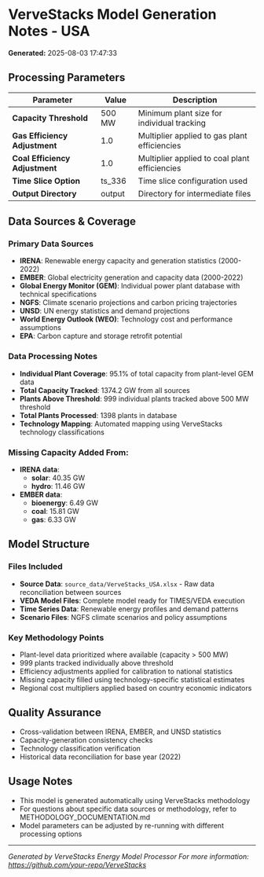# VerveStacks Model Generation Notes - USA

**Generated:** 2025-08-03 17:47:33

## Processing Parameters

| Parameter | Value | Description |
|-----------|-------|-------------|
| **Capacity Threshold** | 500 MW | Minimum plant size for individual tracking |
| **Gas Efficiency Adjustment** | 1.0 | Multiplier applied to gas plant efficiencies |
| **Coal Efficiency Adjustment** | 1.0 | Multiplier applied to coal plant efficiencies |
| **Time Slice Option** | ts_336 | Time slice configuration used |
| **Output Directory** | output | Directory for intermediate files |

## Data Sources & Coverage

### Primary Data Sources
- **IRENA**: Renewable energy capacity and generation statistics (2000-2022)
- **EMBER**: Global electricity generation and capacity data (2000-2022)
- **Global Energy Monitor (GEM)**: Individual power plant database with technical specifications
- **NGFS**: Climate scenario projections and carbon pricing trajectories
- **UNSD**: UN energy statistics and demand projections
- **World Energy Outlook (WEO)**: Technology cost and performance assumptions
- **EPA**: Carbon capture and storage retrofit potential

### Data Processing Notes
- **Individual Plant Coverage**: 95.1% of total capacity from plant-level GEM data
- **Total Capacity Tracked**: 1374.2 GW from all sources
- **Plants Above Threshold**: 999 individual plants tracked above 500 MW threshold
- **Total Plants Processed**: 1398 plants in database
- **Technology Mapping**: Automated mapping using VerveStacks technology classifications

### Missing Capacity Added From:
- **IRENA data**:
  - **solar**: 40.35 GW
  - **hydro**: 11.46 GW
- **EMBER data**:
  - **bioenergy**: 6.49 GW
  - **coal**: 15.81 GW
  - **gas**: 6.33 GW

## Model Structure

### Files Included
- **Source Data**: `source_data/VerveStacks_USA.xlsx` - Raw data reconciliation between sources
- **VEDA Model Files**: Complete model ready for TIMES/VEDA execution
- **Time Series Data**: Renewable energy profiles and demand patterns
- **Scenario Files**: NGFS climate scenarios and policy assumptions

### Key Methodology Points
- Plant-level data prioritized where available (capacity > 500 MW)
- 999 plants tracked individually above threshold
- Efficiency adjustments applied for calibration to national statistics
- Missing capacity filled using technology-specific statistical estimates
- Regional cost multipliers applied based on country economic indicators

## Quality Assurance
- Cross-validation between IRENA, EMBER, and UNSD statistics
- Capacity-generation consistency checks
- Technology classification verification
- Historical data reconciliation for base year (2022)

## Usage Notes
- This model is generated automatically using VerveStacks methodology
- For questions about specific data sources or methodology, refer to METHODOLOGY_DOCUMENTATION.md
- Model parameters can be adjusted by re-running with different processing options

---
*Generated by VerveStacks Energy Model Processor*
*For more information: https://github.com/your-repo/VerveStacks*
